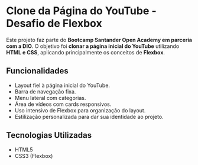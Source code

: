 # Clone da Página do YouTube - Desafio de Flexbox

Este projeto faz parte do **Bootcamp Santander Open Academy em parceria com a DIO**. O objetivo foi **clonar a página inicial do YouTube** utilizando **HTML e CSS**, aplicando principalmente os conceitos de **Flexbox**.

## Funcionalidades

- Layout fiel à página inicial do YouTube.
- Barra de navegação fixa.
- Menu lateral com categorias.
- Área de vídeos com cards responsivos.
- Uso intensivo de Flexbox para organização do layout.
- Estilização personalizada para dar sua identidade ao projeto.

## Tecnologias Utilizadas

- HTML5
- CSS3 (Flexbox)
